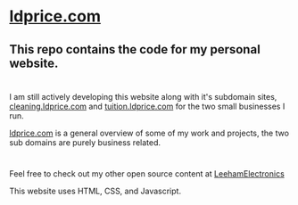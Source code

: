 # [ldprice.com](https://www.ldprice.com)
## This repo contains the code for my personal website.

#

I am still actively developing this website along with it's subdomain sites, [cleaning.ldprice.com](https://www.cleaning.ldprice.com) and  [tuition.ldprice.com](https://www.tuition.ldprice.com) for the two small businesses I run. 

 [ldprice.com](https://www.ldprice.com) is a general overview of some of my work and projects, the two sub domains are purely business related.

#

Feel free to check out my other open source content at [LeehamElectronics](https://github.com/LeehamElectronics)

This website uses HTML, CSS, and Javascript.
